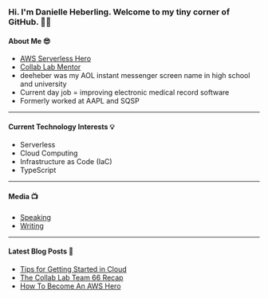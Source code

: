 ### Hi. I'm Danielle Heberling. Welcome to my tiny corner of GitHub. 👋🏻

#### About Me 😎

- [AWS Serverless Hero](https://aws.amazon.com/developer/community/heroes/danielle-heberling/)
- [Collab Lab Mentor](https://the-collab-lab.codes/)
- deeheber was my AOL instant messenger screen name in high school and university
- Current day job = improving electronic medical record software
- Formerly worked at AAPL and SQSP

<hr />

#### Current Technology Interests 💡

- Serverless
- Cloud Computing
- Infrastructure as Code (IaC)
- TypeScript

<hr />

#### Media 📺

- [Speaking](https://www.danielleheberling.xyz/speaking)
- [Writing](https://www.danielleheberling.xyz)

<hr />

#### Latest Blog Posts 🚀

<!-- start latest posts -->
- [Tips for Getting Started in Cloud](https://danielleheberling.xyz/blog/get-started-in-cloud/)
- [The Collab Lab Team 66 Recap](https://danielleheberling.xyz/blog/tcl-66-recap/)
- [How To Become An AWS Hero](https://danielleheberling.xyz/blog/how-to-hero/)
<!-- end latest posts -->
